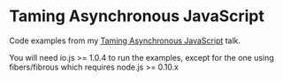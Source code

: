 Taming Asynchronous JavaScript
====================================================

Code examples from my [Taming Asynchronous JavaScript](http://slides.com/eiriklv/taming-async-talk) talk.

You will need io.js >= 1.0.4 to run the examples, except for the one using fibers/fibrous which requires node.js >= 0.10.x

